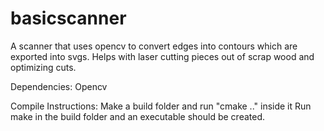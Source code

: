 # basicscanner
A scanner that uses opencv to convert edges into contours which are exported into svgs. Helps with laser cutting pieces out of scrap wood and optimizing cuts.

Dependencies:
Opencv

Compile Instructions:
Make a build folder and run "cmake .." inside it
Run make in the build folder and an executable 
should be created.
